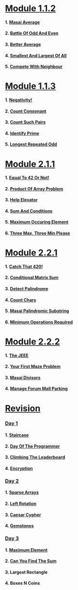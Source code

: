 # [Module 1.1.2](https://github.com/dipanshusabharwal/Hacker-Rank-Problems/tree/master/1.1.2)

#### 1. [Masai Average](https://github.com/dipanshusabharwal/Hacker-Rank-Problems/blob/master/1.1.2/masai_average.md)

#### 2. [Battle Of Odd And Even](https://github.com/dipanshusabharwal/Hacker-Rank-Problems/blob/master/1.1.2/battle_of_odd_and_even.md)

#### 3. [Better Average](https://github.com/dipanshusabharwal/Hacker-Rank-Problems/blob/master/1.1.2/better_average.md)

#### 4. [Smallest And Largest Of All](https://github.com/dipanshusabharwal/Hacker-Rank-Problems/blob/master/1.1.2/smallest_and_largest_of_all.md)

#### 5. [Compete With Neighbour](https://github.com/dipanshusabharwal/Hacker-Rank-Problems/blob/master/1.1.2/compete_with_neighbour.md)

# [Module 1.1.3](https://github.com/dipanshusabharwal/Hacker-Rank-Problems/tree/master/1.1.3)

#### 1. [Negativity!](https://github.com/dipanshusabharwal/Hacker-Rank-Problems/blob/master/1.1.3/negativity.md)

#### 2. [Count Consonant](https://github.com/dipanshusabharwal/Hacker-Rank-Problems/blob/master/1.1.3/count_consonant.md)

#### 3. [Count Such Pairs](https://github.com/dipanshusabharwal/Hacker-Rank-Problems/blob/master/1.1.3/count_such_pairs.md)

#### 4. [Identify Prime](https://github.com/dipanshusabharwal/Hacker-Rank-Problems/blob/master/1.1.3/identify_prime.md)

#### 5. [Longest Repeated Odd](https://github.com/dipanshusabharwal/Hacker-Rank-Problems/blob/master/1.1.3/count_consonant.md)

# [Module 2.1.1](https://github.com/dipanshusabharwal/Hacker-Rank-Problems/tree/master/2.1.1)

#### 1. [Equal To 42 Or Not!](https://github.com/dipanshusabharwal/Hacker-Rank-Problems/blob/master/2.1.1/equal_to_42_or_not.md)

#### 2. [Product Of Array Problem](https://github.com/dipanshusabharwal/Hacker-Rank-Problems/blob/master/2.1.1/product_of_arrays_problem.md)

#### 3. [Help Elevator](https://github.com/dipanshusabharwal/Hacker-Rank-Problems/blob/master/2.1.1/help_elevator.md)

#### 4. [Sum And Conditions](https://github.com/dipanshusabharwal/Hacker-Rank-Problems/blob/master/2.1.1/sum_and_conditions.md)

#### 5. [Maximum Occuring Element](https://github.com/dipanshusabharwal/Hacker-Rank-Problems/blob/master/2.1.1/maximum_occuring_element.md)

#### 6. [Three Max, Three Min Please](https://github.com/dipanshusabharwal/Hacker-Rank-Problems/blob/master/2.1.1/three_max_three_min.md)

# [Module 2.2.1](https://github.com/dipanshusabharwal/Hacker-Rank-Problems/tree/master/2.2.1)

#### 1. [Catch That 420!](https://github.com/dipanshusabharwal/Hacker-Rank-Problems/blob/master/2.2.1/catch_that_420.md)

#### 2. [Conditional Matrix Sum](https://github.com/dipanshusabharwal/Hacker-Rank-Problems/blob/master/2.2.1/conditional_matrix_sum.md)

#### 3. [Detect Palindrome](https://github.com/dipanshusabharwal/Hacker-Rank-Problems/blob/master/2.2.1/detect_palindrome.md)

#### 4. [Count Chars](https://github.com/dipanshusabharwal/Hacker-Rank-Problems/blob/master/2.2.1/count_chars.md)

#### 5. [Masai Palindromic Substring](https://github.com/dipanshusabharwal/Hacker-Rank-Problems/blob/master/2.2.1/masai_palindromic_substring.md)

#### 6. [Minimum Operations Required](https://github.com/dipanshusabharwal/Hacker-Rank-Problems/blob/master/2.2.1/minimum_operations_required.md)

# [Module 2.2.2]()

#### 1. [The JEEE]()

#### 2. [Your First Maze Problem]()

#### 3. [Masai Divisors]()

#### 4. [Manage Forum Mall Parking]()

# [Revision](https://github.com/dipanshusabharwal/Hacker-Rank-Problems/tree/master/revision)

### [Day 1](https://github.com/dipanshusabharwal/Hacker-Rank-Problems/tree/master/revision/day_1)

#### 1. [Staircase](https://github.com/dipanshusabharwal/Hacker-Rank-Problems/blob/master/revision/day_1/staircase.md)

#### 2. [Day Of The Programmer](https://github.com/dipanshusabharwal/Hacker-Rank-Problems/blob/master/revision/day_1/day_of_the_programmer.md)

#### 3. [Climbing The Leaderboard](https://github.com/dipanshusabharwal/Hacker-Rank-Problems/blob/master/revision/day_1/climbing_the_leaderboard.md)

#### 4. [Encryption](https://github.com/dipanshusabharwal/Hacker-Rank-Problems/blob/master/revision/day_1/encryption.md)

### [Day 2](https://github.com/dipanshusabharwal/Hacker-Rank-Problems/tree/master/revision/day_2)

#### 1. [Sparse Arrays](https://github.com/dipanshusabharwal/Hacker-Rank-Problems/blob/master/revision/day_2/sparse_arrays.md)

#### 2. [Left Rotation](https://github.com/dipanshusabharwal/Hacker-Rank-Problems/blob/master/revision/day_2/left_rotation.md)

#### 3. [Caesar Cypher](https://github.com/dipanshusabharwal/Hacker-Rank-Problems/blob/master/revision/day_2/caesar_cypher.md)

#### 4. [Gemstones](https://github.com/dipanshusabharwal/Hacker-Rank-Problems/blob/master/revision/day_2/gemstones.md)

### [Day 3](https://github.com/dipanshusabharwal/Hacker-Rank-Problems/tree/master/revision/day_3)

#### 1. [Maximum Element](https://github.com/dipanshusabharwal/Hacker-Rank-Problems/blob/master/revision/day_3/maximum_element.md)

#### 2. [Can You Find The Sum](https://github.com/dipanshusabharwal/Hacker-Rank-Problems/blob/master/revision/day_3/can_you_find_the_sum.md)

#### 3. Largest Rectangle

#### 4. Boxes N Coins
